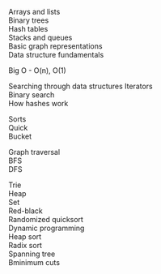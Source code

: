 Arrays and lists  
Binary trees  
Hash tables  
Stacks and queues  
Basic graph representations  
Data structure fundamentals  

Big O - O(n), O(1)

Searching through data structures
Iterators  
Binary search  
How hashes work  

Sorts  
Quick  
Bucket  

Graph traversal  
BFS  
DFS   

Trie  
Heap  
Set  
Red-black  
Randomized quicksort  
Dynamic programming  
Heap sort  
Radix sort  
Spanning tree  
Bminimum cuts  
